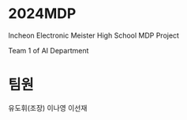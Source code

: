 # 2024MDP 
Incheon Electronic Meister High School MDP Project

Team 1 of AI Department

# 팀원
유도휘(조장)
이나영
이선재
